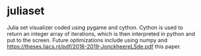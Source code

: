 # juliaset
Julia set visualizer coded using pygame and cython. Cython is used to return an integer array of iterations, which is then interpreted in python and put to the screen. Future optimizations include using numpy and https://theses.liacs.nl/pdf/2018-2019-JonckheereLSde.pdf this paper. 
